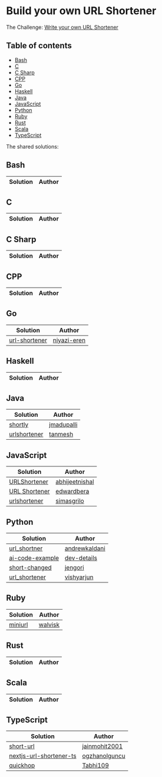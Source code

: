 # Build your own URL Shortener

The Challenge: [Write your own URL Shortener](https://codingchallenges.fyi/challenges/challenge-url-shortener)

## Table of contents
* [Bash](#bash)
* [C](#c)
* [C Sharp](#c-sharp)
* [CPP](#cpp)
* [Go](#go)
* [Haskell](#haskell)
* [Java](#java)
* [JavaScript](#javascript)
* [Python](#python)
* [Ruby](#ruby)
* [Rust](#rust)
* [Scala](#scala)
* [TypeScript](#typescript)

The shared solutions:

## Bash
| Solution | Author |
|----------|--------|

## C
| Solution | Author |
|----------|--------|


## C Sharp
| Solution | Author |
|----------|--------|

## CPP
| Solution | Author |
|----------|--------|

## Go
| Solution | Author |
|----------|--------|
| [url-shortener](https://github.com/niyazi-eren/url-shortener) | [niyazi-eren](https://github.com/niyazi-eren/url-shortener) |

## Haskell
| Solution | Author |
|----------|--------|

## Java
| Solution | Author |
|----------|--------|
| [shortly](https://github.com/jmadupalli/shortly) | [jmadupalli](https://github.com/jmadupalli) |
| [urlshortener](https://github.com/tanmesh/urlshortener) | [tanmesh](https://github.com/tanmesh) | 

## JavaScript
| Solution | Author |
|----------|--------|
| [URLShortener](https://github.com/abhijeetnishal/URLShortener) | [abhijeetnishal](https://github.com/abhijeetnishal) |
| [URL Shortener](https://github.com/edwardbera/Url-Shortener) | [edwardbera](https://github.com/edwardbera) |
| [urlshortener](https://github.com/simasgrilo/urlshortener) | [simasgrilo](https://github.com/simasgrilo) |

## Python
| Solution | Author |
|----------|--------|
| [url_shortner](https://github.com/andrewkaldani/url_shortner) | [andrewkaldani](https://github.com/andrewkaldani) |
| [ai-code-example](https://github.com/dev-details/ai-code-example) | [dev-details](https://github.com/dev-details) |
| [short-changed](https://github.com/jengori/short-changed) | [jengori](https://github.com/jengori) |
| [url_shortener](https://github.com/vishyarjun/url_shortener) | [vishyarjun](https://github.com/vishyarjun) |

## Ruby
| Solution | Author |
|----------|--------|
| [miniurl](https://github.com/walvisk/miniurl) | [walvisk](https://github.com/walvisk) |

## Rust
| Solution | Author |
|----------|--------|


## Scala
| Solution | Author |
|----------|--------|

## TypeScript
| Solution | Author |
|----------|--------|
| [short-url](https://github.com/jainmohit2001/short-url) | [jainmohit2001](https://github.com/jainmohit2001) |
| [nextjs-url-shortener-ts](https://github.com/ogzhanolguncu/nextjs-url-shortener-ts) | [ogzhanolguncu](https://github.com/ogzhanolguncu) |
| [quickhop](https://github.com/Tabhi109/quickhop) | [Tabhi109](https://github.com/Tabhi109) |
